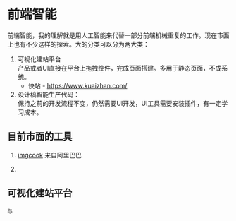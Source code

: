 # 前端智能

前端智能，我的理解就是用人工智能来代替一部分前端机械重复的工作。现在市面上也有不少这样的探索。大的分类可以分为两大类：  

1. 可视化建站平台  
    产品或者UI直接在平台上拖拽控件，完成页面搭建。多用于静态页面，不成系统。
    - 快站 - https://www.kuaizhan.com/
2. 设计稿智能生产代码：  
    保持之前的开发流程不变，仍然需要UI开发，UI工具需要安装插件，有一定学习成本。
    

## 目前市面的工具

1. [imgcook](https://imgcook.taobao.org/) 来自阿里巴巴

2. 


## 可视化建站平台
    与